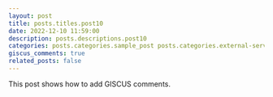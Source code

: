 ```yaml
---
layout: post
title: posts.titles.post10
date: 2022-12-10 11:59:00
description: posts.descriptions.post10
categories: posts.categories.sample_post posts.categories.external-service
giscus_comments: true
related_posts: false
---
```

This post shows how to add GISCUS comments.
